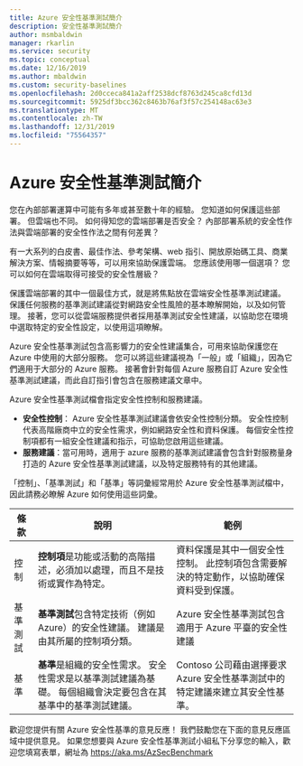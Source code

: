 ```yaml
---
title: Azure 安全性基準測試簡介
description: 安全性基準測試簡介
author: msmbaldwin
manager: rkarlin
ms.service: security
ms.topic: conceptual
ms.date: 12/16/2019
ms.author: mbaldwin
ms.custom: security-baselines
ms.openlocfilehash: 2d0cceca841a2aff2538dcf8763d245ca8cfd13d
ms.sourcegitcommit: 5925df3bcc362c8463b76af3f57c254148ac63e3
ms.translationtype: MT
ms.contentlocale: zh-TW
ms.lasthandoff: 12/31/2019
ms.locfileid: "75564357"
---
```

# <a name="azure-security-benchmarks-introduction"></a>Azure 安全性基準測試簡介

您在內部部署運算中可能有多年或甚至數十年的經驗。 您知道如何保護這些部署。 但雲端也不同。 如何得知您的雲端部署是否安全？ 內部部署系統的安全性作法與雲端部署的安全性作法之間有何差異？

有一大系列的白皮書、最佳作法、參考架構、web 指引、開放原始碼工具、商業解決方案、情報摘要等等，可以用來協助保護雲端。 您應該使用哪一個選項？ 您可以如何在雲端取得可接受的安全性層級？ 

保護雲端部署的其中一個最佳方式，就是將焦點放在雲端安全性基準測試建議。 保護任何服務的基準測試建議從對網路安全性風險的基本瞭解開始，以及如何管理。 接著，您可以從雲端服務提供者採用基準測試安全性建議，以協助您在環境中選取特定的安全性設定，以使用這項瞭解。 

Azure 安全性基準測試包含高影響力的安全性建議集合，可用來協助保護您在 Azure 中使用的大部分服務。 您可以將這些建議視為「一般」或「組織」，因為它們適用于大部分的 Azure 服務。 接著會針對每個 Azure 服務自訂 Azure 安全性基準測試建議，而此自訂指引會包含在服務建議文章中。 

Azure 安全性基準測試檔會指定安全性控制和服務建議。

- **安全性控制**： Azure 安全性基準測試建議會依安全性控制分類。 安全性控制代表高階廠商中立的安全性需求，例如網路安全性和資料保護。 每個安全性控制項都有一組安全性建議和指示，可協助您啟用這些建議。 
- **服務建議**：當可用時，適用于 azure 服務的基準測試建議會包含針對服務量身打造的 Azure 安全性基準測試建議，以及特定服務特有的其他建議。 

「控制」、「基準測試」和「基準」等詞彙經常用於 Azure 安全性基準測試檔中，因此請務必瞭解 Azure 如何使用這些詞彙。 

| 條款 | 說明 | 範例 |
|--|--|--|
| 控制 | **控制項**是功能或活動的高階描述，必須加以處理，而且不是技術或實作為特定。 | 資料保護是其中一個安全性控制。 此控制項包含需要解決的特定動作，以協助確保資料受到保護。 |
| 基準測試 | **基準測試**包含特定技術（例如 Azure）的安全性建議。 建議是由其所屬的控制項分類。 | Azure 安全性基準測試包含適用于 Azure 平臺的安全性建議  |
| 基準 | **基準**是組織的安全性需求。 安全性需求是以基準測試建議為基礎。 每個組織會決定要包含在其基準中的基準測試建議。 | Contoso 公司藉由選擇要求 Azure 安全性基準測試中的特定建議來建立其安全性基準。 |

歡迎您提供有關 Azure 安全性基準的意見反應！ 我們鼓勵您在下面的意見反應區域中提供意見。 如果您想要與 Azure 安全性基準測試小組私下分享您的輸入，歡迎您填寫表單，網址為 https://aka.ms/AzSecBenchmark 